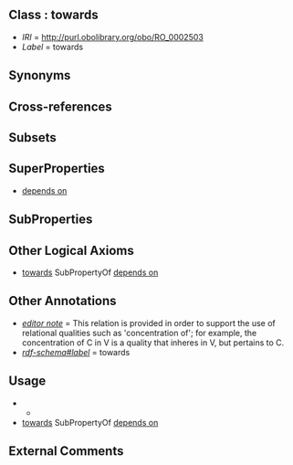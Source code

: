 
## Class : towards

 * *IRI* = http://purl.obolibrary.org/obo/RO_0002503
 * *Label* = towards

## Synonyms


## Cross-references


## Subsets


## SuperProperties

 * [depends on](../../RO/02/RO_0002502.md)

## SubProperties


## Other Logical Axioms

 * [towards](../../RO/03/RO_0002503.md) SubPropertyOf [depends on](../../RO/02/RO_0002502.md)

## Other Annotations

 * *[editor note](../../IAO/16/IAO_0000116.md)* = This relation is provided in order to support the use of relational qualities such as 'concentration of'; for example, the concentration of C in V is a quality that inheres in V, but pertains to C.
 * *[rdf-schema#label](../../el/rdf-schema#label.md)* = towards

## Usage

 * -
 * [towards](../../RO/03/RO_0002503.md) SubPropertyOf [depends on](../../RO/02/RO_0002502.md)

## External Comments

